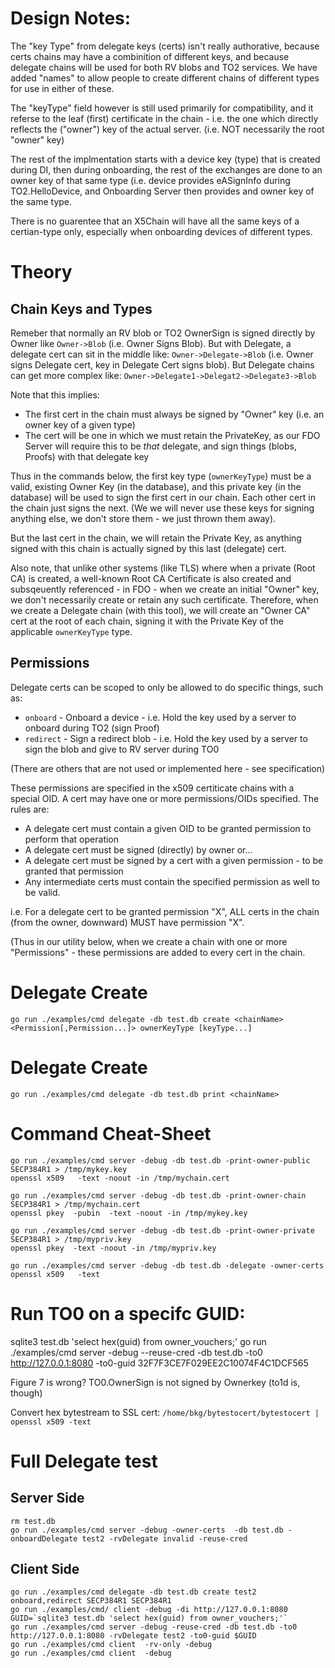 
# Design Notes:

The "key Type" from delegate keys (certs) isn't really authorative, because certs chains may have a combinition
of different keys, and because delegate chains will be used for both RV blobs and TO2 services.
We have added "names" to allow people to create different chains of different types for use in 
either of these.

The "keyType" field however is still used primarily for compatibility, and it referse to the leaf (first)
certificate in the chain - i.e. the one which directly reflects the ("owner") key of the actual server.
(i.e. NOT necessarily the root "owner" key)

The rest of the implmentation starts with a device key (type) that is created during DI, then during
onboarding, the rest of the exchanges are done to an owner key of that same type (i.e. device provides
eASignInfo during TO2.HelloDevice, and Onboarding Server then provides and owner key of the same type.

There is no guarentee that an X5Chain will have all the same keys of a certian-type only, especially when
onboarding devices of different types. 

# Theory

## Chain Keys and Types
Remeber that normally an RV blob or TO2 OwnerSign is signed directly by Owner like `Owner->Blob` (i.e. Owner Signs Blob).
But with Delegate, a delegate cert can sit in the middle like: `Owner->Delegate->Blob` (i.e. Owner signs Delegate cert, key in Delegate Cert signs blob).
But Delegate chains can get more complex like: `Owner->Delegate1->Delegat2->Delegate3->Blob`

Note that this implies:
* The first cert in the chain must always be signed by "Owner" key (i.e. an owner key of a given type)
* The cert will be one in which we must retain the PrivateKey, as our FDO Server will require this to be *that* delegate, and sign things (blobs, Proofs) with that delegate key

Thus in the commands below, the first key type (`ownerKeyType`) must be a valid, existing Owner Key (in the database), and this private key (in the database) will be used to sign the first cert in our chain. Each other cert in the chain just signs the next. (We we will never use these keys for signing anything else, we don't store them - we just thrown them away).

But the last cert in the chain, we will retain the Private Key, as anything signed with this chain is actually signed by this last (delegate) cert.

Also note, that unlike other systems (like TLS) where when a private (Root CA) is created, a well-known Root CA Certificate is 	also created and subsqeuently referenced - in FDO - when we create an initial "Owner" key, we don't necessarily create or retain any such certificate. Therefore, when we create a Delegate chain (with this tool), we will create an "Owner CA"  cert at the root of each chain, signing it with the Private Key of the applicable `ownerKeyType` type.

## Permissions
Delegate certs can be scoped to only be allowed to do specific things, such as:
* `onboard` - Onboard a device - i.e. Hold the key used by a server to onboard during TO2 (sign Proof)
* `redirect` - Sign a redirect blob - i.e. Hold the key used by a server to sign the blob and give to RV server during TO0

(There are others that are not used or implemented here - see specification)

These permissions are specified in the x509 certiticate chains with a special OID. A cert may have one or more permissions/OIDs specified. The rules are:

* A delegate cert must contain a given OID to be granted permission to perform that operation
* A delegate cert must be signed (directly) by owner or...
* A delegate cert must be signed by a cert with a given permission - to be granted that permission
* Any intermediate certs must  contain the specified permission as well to be valid.

i.e. For a delegate cert to be granted permission "X", ALL certs in the chain (from the owner, downward) MUST have permission "X".

(Thus in our utility below, when we create a chain with one or more "Permissions" - these permissions are added to every cert in the chain.
 


# Delegate Create 
`go run ./examples/cmd delegate -db test.db create <chainName> <Permission[,Permission...]> ownerKeyType [keyType...]`


# Delegate Create 
`go run ./examples/cmd delegate -db test.db print <chainName>`

# Command Cheat-Sheet

```
go run ./examples/cmd server -debug -db test.db -print-owner-public SECP384R1 > /tmp/mykey.key
openssl x509   -text -noout -in /tmp/mychain.cert

go run ./examples/cmd server -debug -db test.db -print-owner-chain SECP384R1 > /tmp/mychain.cert
openssl pkey  -pubin  -text -noout -in /tmp/mykey.key

go run ./examples/cmd server -debug -db test.db -print-owner-private SECP384R1 > /tmp/mypriv.key
openssl pkey  -text -noout -in /tmp/mypriv.key

go run ./examples/cmd server -debug -db test.db -delegate -owner-certs
openssl x509   -text
```


# Run TO0 on a specifc GUID:
sqlite3 test.db 'select hex(guid) from owner_vouchers;'
go run ./examples/cmd server -debug --reuse-cred -db test.db -to0 http://127.0.0.1:8080 -to0-guid 32F7F3CE7F029EE2C10074F4C1DCF565




Figure 7 is wrong? TO0.OwnerSign is not signed by Ownerkey (to1d is, though)


Convert hex bytestream to SSL cert:
`/home/bkg/bytestocert/bytestocert | openssl x509 -text`

# Full Delegate test
## Server Side
```
rm test.db
go run ./examples/cmd server -debug -owner-certs  -db test.db -onboardDelegate test2 -rvDelegate invalid -reuse-cred
```

## Client Side
```
go run ./examples/cmd delegate -db test.db create test2 onboard,redirect SECP384R1 SECP384R1
go run ./examples/cmd/ client -debug -di http://127.0.0.1:8080
GUID=`sqlite3 test.db 'select hex(guid) from owner_vouchers;'`
go run ./examples/cmd server -debug -reuse-cred -db test.db -to0 http://127.0.0.1:8080 -rvDelegate test2 -to0-guid $GUID 
go run ./examples/cmd client  -rv-only -debug
go run ./examples/cmd client  -debug
```
